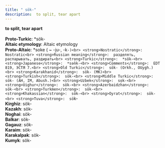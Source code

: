 ```yaml
---
title: " sök-"
description:  to split, tear apart
---
```

<strong> to split, tear apart</strong><br><br>
<strong>Proto-Turkic</strong>:  *sök-<br>
<strong>Altaic etymology</strong>:  Altaic etymology<br>
<strong> Proto-Altaic</strong>:  *soke ( ~ -i̯u-, -k`-)<br>
<strong>Nostratic</strong>:  Nostratic<br>
<strong>Russian meaning</strong>:  разделять, распарывать, раздирать<br>
<strong>Turkic</strong>:  *sök-<br>
<strong>Japanese</strong>:  *sǝ̀nk-<br>
<strong>Comments</strong>:  EDT 819, ЭСТЯ 7.<br>
<strong>Old Turkic</strong>:  sök- (Orkh., OUygh.)<br>
<strong>Karakhanid</strong>:  sök- (MK)<br>
<strong>Turkish</strong>:  sök-<br>
<strong>Middle Turkic</strong>:  sök- (AH, IM, Abush.)<br>
<strong>Uzbek</strong>:  sọk-<br>
<strong>Uighur</strong>:  sök-<br>
<strong>Azerbaidzhan</strong>:  sök-<br>
<strong>Turkmen</strong>:  sök-<br>
<strong>Khakassian</strong>:  sök-<br>
<strong>Oyrat</strong>:  sök-<br>
<strong>Tuva</strong>:  sö`k-<br>
<strong>Kirghiz</strong>:  sök-<br>
<strong>Kazakh</strong>:  sök-<br>
<strong>Noghai</strong>:  sök-<br>
<strong>Balkar</strong>:  sök-<br>
<strong>Gagauz</strong>:  sök-<br>
<strong>Karaim</strong>:  sök-<br>
<strong>Karakalpak</strong>:  sök-<br>
<strong>Kumyk</strong>:  sök-<br>


